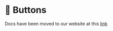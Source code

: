 # 🔘 Buttons

Docs have been moved to our website at this [link](https://tomatophp.com/en/open-source/filament-translations)
